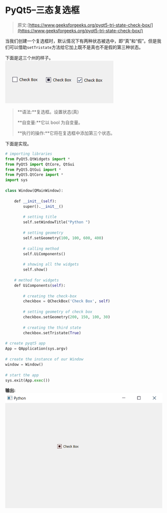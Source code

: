 # PyQt5–三态复选框

> 原文:[https://www.geeksforgeeks.org/pyqt5-tri-state-check-box/](https://www.geeksforgeeks.org/pyqt5-tri-state-check-box/)

当我们创建一个复选框时，默认情况下有两种状态被选中，即“真”和“假”。但是我们可以借助`setTristate`方法给它加上既不是真也不是假的第三种状态。

下面是这三个州的样子。
![](img/75850d6c85703983fd587ffda9e080f4.png)

> **语法:**复选框。设置状态(真)
> 
> **自变量:**它以 bool 为自变量。
> 
> **执行的操作:**它将在复选框中添加第三个状态。

下面是实现。

```py
# importing libraries
from PyQt5.QtWidgets import * 
from PyQt5 import QtCore, QtGui
from PyQt5.QtGui import * 
from PyQt5.QtCore import * 
import sys

class Window(QMainWindow):

    def __init__(self):
        super().__init__()

        # setting title
        self.setWindowTitle("Python ")

        # setting geometry
        self.setGeometry(100, 100, 600, 400)

        # calling method
        self.UiComponents()

        # showing all the widgets
        self.show()

    # method for widgets
    def UiComponents(self):

        # creating the check-box
        checkbox = QCheckBox('Check Box', self)

        # setting geometry of check box
        checkbox.setGeometry(200, 150, 100, 30)

        # creating the third state
        checkbox.setTristate(True)

# create pyqt5 app
App = QApplication(sys.argv)

# create the instance of our Window
window = Window()

# start the app
sys.exit(App.exec())
```

**输出:**
![](img/71f6919b62b5735e36191f1fcfc4bee0.png)